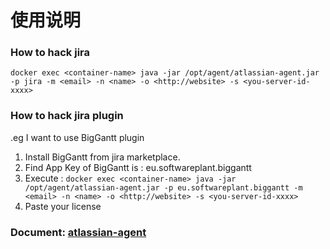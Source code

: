 
# 使用说明


### How to hack jira

```
docker exec <container-name> java -jar /opt/agent/atlassian-agent.jar -p jira -m <email> -n <name> -o <http://website> -s <you-server-id-xxxx>
```

### How to hack jira plugin

.eg I want to use BigGantt plugin

1. Install BigGantt from jira marketplace.
2. Find App Key of BigGantt is : eu.softwareplant.biggantt
3. Execute : ` docker exec <container-name> java -jar /opt/agent/atlassian-agent.jar -p eu.softwareplant.biggantt -m <email> -n <name> -o <http://website> -s <you-server-id-xxxx> `
4. Paste your license


### Document: [atlassian-agent](https://gitee.com/pengzhile/atlassian-agent)








